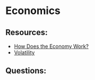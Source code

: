 # Economics


## Resources:

* [How Does the Economy Work?](https://academy.binance.com/en/articles/how-does-the-economy-work)
* [Volatility](https://academy.binance.com/en/glossary/volatility)

## Questions:
